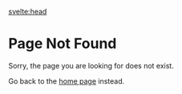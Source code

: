 <script>
	import { siteTitle } from '$config';
	import { description } from '$data';
</script>

<svelte:head>

<title>Error | { siteTitle }</title>
<meta data-key="description" name="description" content={description} />
<meta property="og:type" content="article" />
<meta property="og:title" content="Error" />
<meta property="og:description" content={description} />
<meta name="twitter:title" content="Error" />
<meta name="twitter:description" content={description} />
</svelte:head>

# Page Not Found

Sorry, the page you are looking for does not exist.

Go back to the [home page](/) instead.
